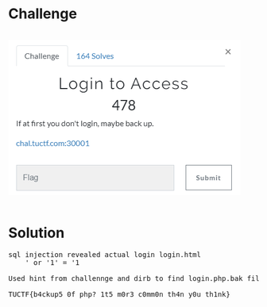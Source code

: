 # Challenge #
<br>![alt text](web7.png)
<br><br>
# Solution #
<pre>
sql injection revealed actual login login.html 
	' or '1' = '1  
	
Used hint from challennge and dirb to find login.php.bak file which revealed flag

TUCTF{b4ckup5_0f_php?_1t5_m0r3_c0mm0n_th4n_y0u_th1nk} 
</pre>

